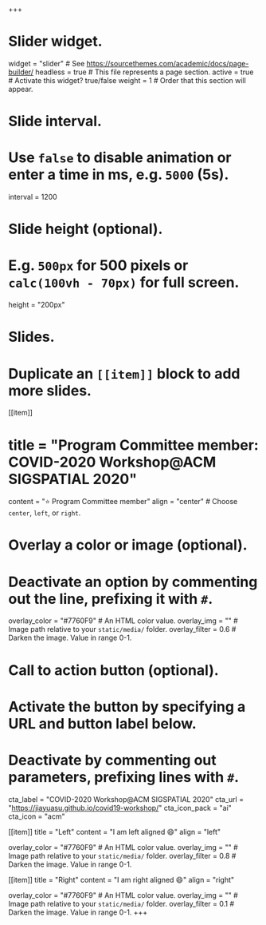 +++
# Slider widget.
widget = "slider"  # See https://sourcethemes.com/academic/docs/page-builder/
headless = true  # This file represents a page section.
active = true  # Activate this widget? true/false
weight = 1  # Order that this section will appear.

# Slide interval.
# Use `false` to disable animation or enter a time in ms, e.g. `5000` (5s).
interval = 1200

# Slide height (optional).
# E.g. `500px` for 500 pixels or `calc(100vh - 70px)` for full screen.
height = "200px"

# Slides.
# Duplicate an `[[item]]` block to add more slides.
[[item]]
#  title = "Program Committee member: COVID-2020 Workshop@ACM SIGSPATIAL 2020"
  content = ":star: Program Committee member"
  align = "center"  # Choose `center`, `left`, or `right`.

  # Overlay a color or image (optional).
  #   Deactivate an option by commenting out the line, prefixing it with `#`.
  overlay_color = "#7760F9"  # An HTML color value.
  overlay_img = ""  # Image path relative to your `static/media/` folder.
  overlay_filter = 0.6  # Darken the image. Value in range 0-1.

  # Call to action button (optional).
  #   Activate the button by specifying a URL and button label below.
  #   Deactivate by commenting out parameters, prefixing lines with `#`.
  cta_label = "COVID-2020 Workshop@ACM SIGSPATIAL 2020"
  cta_url = "https://jiayuasu.github.io/covid19-workshop/"
  cta_icon_pack = "ai"
  cta_icon = "acm"

[[item]]
  title = "Left"
  content = "I am left aligned :smile:"
  align = "left"

  overlay_color = "#7760F9"  # An HTML color value.
  overlay_img = ""  # Image path relative to your `static/media/` folder.
  overlay_filter = 0.8  # Darken the image. Value in range 0-1.

[[item]]
  title = "Right"
  content = "I am right aligned :smile:"
  align = "right"

  overlay_color = "#7760F9"  # An HTML color value.
  overlay_img = ""  # Image path relative to your `static/media/` folder.
  overlay_filter = 0.1  # Darken the image. Value in range 0-1.
+++
